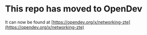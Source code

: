 # This repo has moved to OpenDev

It can now be found at [https://opendev.org/x/networking-zte](https://opendev.org/x/networking-zte)
